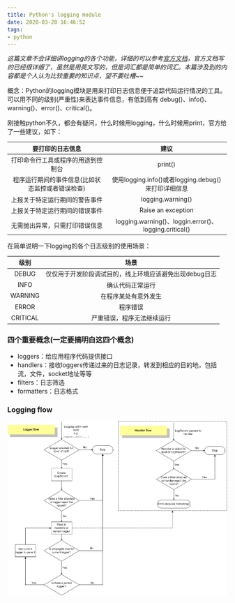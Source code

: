 ```yaml
---
title: Python's logging module
date: 2020-03-28 16:46:52
tags:
- python
---
```


<em>这篇文章不会详细讲logging的各个功能，详细的可以参考[官方文档](https://docs.python.org/2/howto/logging.html)，官方文档写的已经很详细了，虽然是用英文写的，但是词汇都是简单的词汇。本篇涉及到的内容都是个人认为比较重要的知识点，望不要吐槽~~</em>

概念：Python的logging模块是用来打印日志信息便于追踪代码运行情况的工具。可以用不同的级别(严重性)来表达事件信息，有低到高有 debug()、info()、warning()、error()、critical()。  

刚接触python不久，都会有疑问，什么时候用logging，什么时候用print，官方给了一些建议，如下：

|要打印的日志信息|建议|
|:-------------------: |:-------:|
|打印命令行工具或程序的用途到控制台|print()|
|程序运行期间的事件信息(比如状态监控或者错误检查)|使用logging.info()或者logging.debug()来打印详细信息|
|上报关于特定运行期间的警告事件|logging.warning()|
|上报关于特定运行期间的错误事件|Raise an exception|
|无需抛出异常，只需打印错误信息|logging.warning()、loggin.error()、logging.critical()|

在简单说明一下logging的各个日志级别的使用场景：

|级别|场景|
|:--:|:--:|
|DEBUG|仅仅用于开发阶段调试目的，线上环境应该避免出现debug日志|
|INFO|确认代码正常运行|
|WARNING|在程序某处有意外发生|
|ERROR|程序错误|
|CRITICAL|严重错误，程序无法继续运行|



### 四个重要概念(一定要搞明白这四个概念)

- loggers：给应用程序代码提供接口
- handlers：接收loggers传递过来的日志记录，转发到相应的目的地，包括流，文件，socket地址等等
- filters：日志筛选
- formatters：日志格式

### Logging flow

![](./logging/logging-flow.png)
